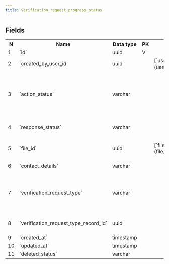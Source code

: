 ```yaml
---
title: verification_request_progress_status 
---
```


## Fields

<table style="width: 100%">
    <colgroup>
       <col span="1" style="width: 3%;"/>
       <col span="1" style="width: 12%;"/>
       <col span="1" style="width: 10%;"/>
       <col span="1" style="width: 3%;"/>
       <col span="1" style="width: 12%;"/>
       <col span="1" style="width: 60%;"/>
    </colgroup>
  <tr>
    <th>N</th>
    <th>Name</th>
    <th>Data type</th>
    <th>PK</th>
    <th>FK</th>
    <th>Description</th>
  </tr>
<tr><td>1</td><td>`id`</td><td>uuid</td><td>V</td><td></td><td>autogenerated</td></tr>
<tr><td>2</td><td>`created_by_user_id`</td><td>uuid</td><td></td><td>[`users`](users.md)</td><td>user (verifier) that created the record</td></tr>
<tr><td>3</td><td>`action_status`</td><td>varchar</td><td></td><td></td><td>Possible statuses: EMAIL_SENT - The entity has been contacted by email, MADE_CALL - A phone call was placed to the entity, INSTITUTE_VISITED - The entity’s site has been visited</td></tr>
<tr><td>4</td><td>`response_status`</td><td>varchar</td><td></td><td></td><td>Possible statuses: FAIL - No response SUCCESS - Response</td></tr>
<tr><td>5</td><td>`file_id`</td><td>uuid</td><td></td><td>[`file_storage`](file_storage.md)</td><td>A document in pdf format attached to the current status as evidence</td></tr>
<tr><td>6</td><td>`contact_details`</td><td>varchar</td><td></td><td></td><td>Free text specifying emails, phone numbers etc</td></tr>
<tr><td>7</td><td>`verification_request_type`</td><td>varchar</td><td></td><td></td><td>Defines which verification table is referenced by this record. Verification enum. One of: EDUCATION, EXPERIENCE, PROFESSIONAL_CERTIFICATE</td></tr>
<tr><td>8</td><td>`verification_request_type_record_id`</td><td>uuid</td><td></td><td></td><td>A reference to one a sub VRs of the type specified in verification_request_type field</td></tr>
<tr><td>9</td><td>`created_at`</td><td>timestamp</td><td></td><td></td><td></td></tr>
<tr><td>10</td><td>`updated_at`</td><td>timestamp</td><td></td><td></td><td></td></tr>
<tr><td>11</td><td>`deleted_status`</td><td>varchar</td><td></td><td></td><td>ACTIVE, DELETED</td></tr>

</table>